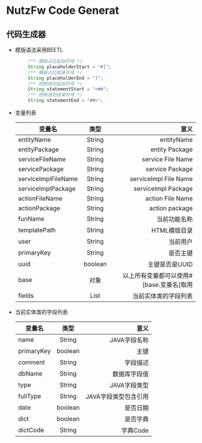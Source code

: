 # NutzFw Code Generat
## 代码生成器

- 模版语法采用BEETL
```java   
        /** 模板占位起始符号 */
       	String placeholderStart = "#[";
       	/** 模板占位结束符号 */
       	String placeholderEnd = "]";
       	/** 控制语句起始符号 */
       	String statementStart = "<##";
       	/** 控制语句结束符号 */
       	String statementEnd = "##>";
```

- 变量列表

    | 变量名   |      类型      |  意义 |
    |----------|:-------------:|------:|
    | entityName | String| entityName |
    | entityPackage| String| entity Package |
    | serviceFileName | String| service File Name  |
    | servicePackage| String| service Package |
    | serviceImplFileName |String | serviceImpl File Name |
    | serviceImplPackage |String | serviceImpl Package |
    | actionFileName | String| action File Name |
    | actionPackage |String | action package |
    | funName |String | 当前功能名称 |
    | templatePath |String | HTML模版目录  |
    | user | String| 当前用户  |
    | primaryKey |String |是否主键  |
    | uuid | boolean | 主键是否是UUID |
    | base | 对象 | 以上所有变量都可以使用#[base.变量名]取用 |
    | fields | List<JavaField> | 当前实体类的字段列表 |
    
- 当前实体类的字段列表
    
    | 变量名   |      类型      |  意义 |
    |----------|:-------------:|------:|
    | name | String| JAVA字段名称 |
    | primaryKey| boolean| 主键 |
    | comment | String| 字段描述  |
    | dbName| String| 数据库字段值 |
    | type |String | JAVA字段类型 |
    | fullType |String | JAVA字段类型包含引用 |
    | date | boolean| 是否日期 |
    | dict |boolean | 是否字典 |
    | dictCode |String | 字典Code |
      
